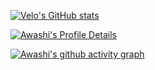 
[![Velo's GitHub stats](https://github-readme-stats.vercel.app/api?username=awashi&show_icons=true&theme=tokyonight&border_radius=10&border_color=7D3BC3&title_color=7D3BC3&icon_color=7D3BC3&text_color=c9c9c9 )](https://github.com/anuraghazra/github-readme-stats )



[![Awashi's Profile Details](https://github-profile-summary-cards.vercel.app/api/cards/profile-details?username=awashi&theme=tokyonight )](https://github.com/vn7n24fzkq/github-profile-summary-cards )








[![Awashi's github activity graph](https://github-readme-activity-graph.vercel.app/graph?username=awashi&bg_color=0d1117&color=ffffff&line=7D3BC3&point=7D3BC3&area=true&hide_border=true )](https://github.com/ashutosh00710/github-readme-activity-graph )
